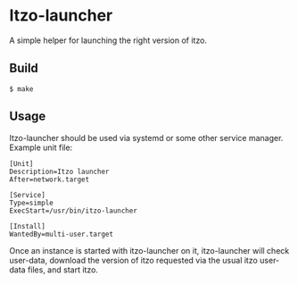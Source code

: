 # Itzo-launcher
A simple helper for launching the right version of itzo.

## Build

    $ make

## Usage

Itzo-launcher should be used via systemd or some other service manager. Example unit file:

    [Unit]
    Description=Itzo launcher
    After=network.target
    
    [Service]
    Type=simple
    ExecStart=/usr/bin/itzo-launcher
    
    [Install]
    WantedBy=multi-user.target

Once an instance is started with itzo-launcher on it, itzo-launcher will check user-data, download the version of itzo requested via the usual itzo user-data files, and start itzo.
